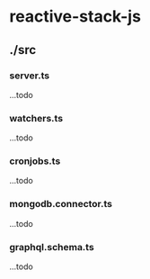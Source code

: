 # reactive-stack-js

## ./src

### server.ts

...todo

### watchers.ts

...todo

### cronjobs.ts

...todo

### mongodb.connector.ts

...todo

### graphql.schema.ts

...todo
